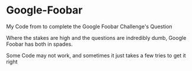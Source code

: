 # Google-Foobar
My Code from to complete the Google Foobar Challenge's Question

Where the stakes are high and the questions are indredibly dumb, Google Foobar has both in spades.

Some Code may not work, and sometimes it just takes a few tries to get it right
